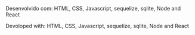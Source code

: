 Desenvolvido com: HTML, CSS, Javascript, sequelize, sqlite, Node and React

Devoloped with: HTML, CSS, Javascript, sequelize, sqlite, Node and React
